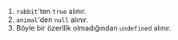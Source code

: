 
1. `rabbit`'ten `true` alınır.
1. `animal`'den `null` alınır.
3. Böyle bir özerllik olmadığından `undefined` alınır.